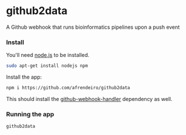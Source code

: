 github2data
===========
A Github webhook that runs bioinformatics pipelines upon a push event

### Install
You'll need [node.js](https://nodejs.org) to be installed.

```bash
sudo apt-get install nodejs npm
```

Install the app:
```bash
npm i https://github.com/afrendeiro/github2data
```

This should install the [github-webhook-handler](https://github.com/rvagg/github-webhook-handler) dependency as well.

### Running the app

```bash
github2data
```
